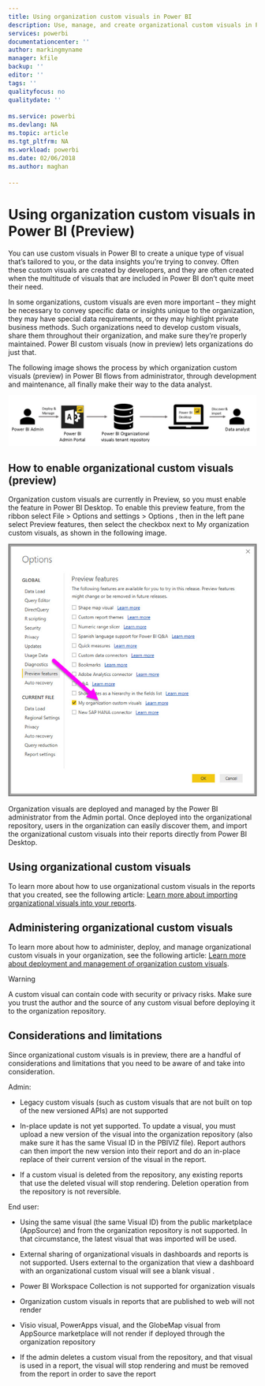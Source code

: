 ```yaml
---
title: Using organization custom visuals in Power BI
description: Use, manage, and create organizational custom visuals in Power BI
services: powerbi
documentationcenter: ''
author: markingmyname
manager: kfile
backup: ''
editor: ''
tags: ''
qualityfocus: no
qualitydate: ''

ms.service: powerbi
ms.devlang: NA
ms.topic: article
ms.tgt_pltfrm: NA
ms.workload: powerbi
ms.date: 02/06/2018
ms.author: maghan

---
```

# Using organization custom visuals in Power BI (Preview)

You can use custom visuals in Power BI to create a unique type of visual that’s tailored to you, or the data insights you’re trying to convey. Often these custom visuals are created by developers, and they are often created when the multitude of visuals that are included in Power BI don’t quite meet their need. 

In some organizations, custom visuals are even more important – they might be necessary to convey specific data or insights unique to the organization, they may have special data requirements, or they may highlight private business methods. Such organizations need to develop custom visuals, share them throughout their organization, and make sure they’re properly maintained. Power BI custom visuals (now in preview) lets organizations do just that. 

The following image shows the process by which organization custom visuals (preview) in Power BI flows from administrator, through development and maintenance, all finally make their way to the data analyst.

![](media/power-bi-custom-visuals-organizational/custom-visual-org-01.jpg)

## How to enable organizational custom visuals (preview)

Organization custom visuals are currently in Preview, so you must enable the feature in Power BI Desktop. To enable this preview feature, from the ribbon select File > Options and settings > Options , then in the left pane select Preview features, then select the checkbox next to My organization custom visuals, as shown in the following image.

![](media/power-bi-custom-visuals-organizational/custom-visual-org-02.jpg)

Organization visuals are deployed and managed by the Power BI administrator from the Admin portal. Once deployed into the organizational repository, users in the organization can easily discover them, and import the organizational custom visuals into their reports directly from Power BI Desktop.

## Using organizational custom visuals

To learn more about how to use organizational custom visuals in the reports that you created, see the following article: [Learn more about importing organizational visuals into your reports](power-bi-custom-visuals.md).
 
## Administering organizational custom visuals

To learn more about how to administer, deploy, and manage organizational custom visuals in your organization, see the following article: [Learn more about deployment and management of organization custom visuals](https://go.microsoft.com/fwlink/?linkid=866790).

> [!WARNING]
> A custom visual can contain code with security or privacy risks. Make sure you trust the author and the source of any custom visual before deploying it to the organization repository. 
> 

## Considerations and limitations
 
Since organizational custom visuals is in preview, there are a handful of considerations and limitations that you need to be aware of and take into consideration.
 
Admin:

* Legacy custom visuals (such as custom visuals that are not built on top of the new versioned APIs) are not supported

* In-place update is not yet supported. To update a visual, you must upload a new version of the visual into the organization repository (also make sure it has the same Visual ID in the PBIVIZ file). Report authors can then import the new version into their report and do an in-place replace of their current version of the visual in the report.

* If a custom visual is deleted from the repository, any existing reports that use the deleted visual will stop rendering. Deletion operation from the repository is not reversible.
 
End user:

* Using the same visual (the same Visual ID) from the public marketplace (AppSource) and from the organization repository is not supported. In that circumstance, the latest visual that was imported will be used.

* External sharing of organizational visuals in dashboards and reports is not supported. Users external to the organization that view a dashboard with an organizational custom visual will see a blank visual . 

* Power BI Workspace Collection is not supported for organization visuals

* Organization custom visuals in reports that are published to web will not render

* Visio visual, PowerApps visual, and the GlobeMap visual from AppSource marketplace will not render if deployed through the organization repository

* If the admin deletes a custom visual from the repository, and that visual is used in a report, the visual will stop rendering and must be removed from the report in order to save the report